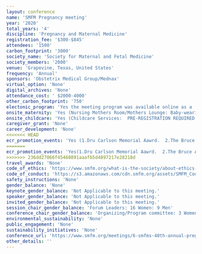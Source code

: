 ```yaml
---
layout: conference 
name: 'SMFM Pregnancy meeting'
year: '2020'
total_years: '4'
discipline: 'Pregnancy and Maternal Medicine'
registration_fee: '$300-$845'
attendees: '1500'
carbon_footprint: '3000'
society_name: 'Society for Maternal and Fetal Medicine'
society_members: '2000'
venue: 'Grapevine, Texas, United States'
frequency: 'Annual'
sponsors: 'Obstetrix Medical Group/Mednax'
virtual_option: 'None'
digital_archives: 'None'
attendance_cost: ' $2000-4000'
other_carbon_footprint: '750'
electonic_program: 'Yes the meeting program was available online as a .pdf file.'
onsite_maternity: 'Yes (Nursing Mothers Room/Mothers Lounge: Baby-wearing and feeding is welcome throughout The Pregnancy Meeting™.   For those who prefer private space, we will have space for parents to pump or feed children.) Baby-wearing and feeding is welcome throughout the SMFM Annual Meeting. For those who prefer private space, we will have space for parents to pump or feed children.'
onsite_childcare: 'Yes (Childcare Services:  PRE-REGISTRATION REQUIRED. SMFM has contracted with a vendor (Kiddie Corp) to offer first-rate childcare services at the 2020 Annual Meeting.  Childcare services are limited to 10 children per hour on a first-come, first-served basis. Registration for childcare services will be open until January 6, 2020 or until Kiddie Corp meets capacity, whichever comes first. This online registration deadline is in place so that Kiddie Corp can ensure they have the right staff and equipment in place. To register for childcare, please click here. (Please note: this process is separate and apart from meeting registration.) For more details about how childcare will work, please see our FAQ document.) For the second year in a row, we are proud to offer subsidized childcare services at the Annual Meeting. Pre-registration is required, but there may still be spaces available for onsite registration. '
caregiver_grant: 'None'
career_development: 'None'
<<<<<<< HEAD
ecr_promotion_events: 'Yes (1.Dru Carlson Memorial Aawrd.  2.The Bruce A. Work Award: For the Best Research by a Maternal-Fetal Medicine, Physician Outside of the U.S.   3. Norman F. Gant Award: For the Best Research in Maternal Medicine.  4.THE Disparities Award: For the Best Research on Diversity/Disparities in Health Outcomes. 5. Fourty Featured Voices in MFM: 28 Women:12 Men were selected)'
=======
ecr_promotion_events: 'Yes(1.Dru Carlson Memorial Aawrd.  2.The Bruce A. Work Award: For the Best Research by a Maternal-Fetal Medicine, Physician Outside of the U.S.   3. Norman F. Gant Award: For the Best Research in Maternal Medicine.  4.THE Disparities Award: For the Best Research on Diversity/Disparities in Health Outcomes. 5. Fourty Featured Voices in MFM: 28 Women:12 Men were selected)'
>>>>>>> 236dd27066f45460891aaafb5d4897217e28218d
travel_awards: 'None'
code_of_ethics: 'https://www.smfm.org/what-is-the-society/about-ethics-and-endorsement'
code_of_conduct: 'https://s3.amazonaws.com/cdn.smfm.org/assets/SMFM_Code_of_Conduct.pdf'
safety_instructions: 'None'
gender_balance: 'None'
keynote_gender_balance: 'Not Applicable to this meeting.'
speaker_gender_balance: 'Not Applicable to this meeting.'
invited_gender_balance: 'Not Applicable to this meeting.'
session_chair_gender_balance: 'Forum Leaders: 16 Women: 9 Men'
conference_chair_gender_balance: 'Organizing/Program committee: 3 Women: 2 Men'
environmental_sustainability: 'None'
public_engagement: 'None'
sustainability_initiatives: 'None'
conference_url: 'https://www.smfm.org/meetings/6-smfms-40th-annual-pregnancy-meeting'
other_details: ''
---
```

